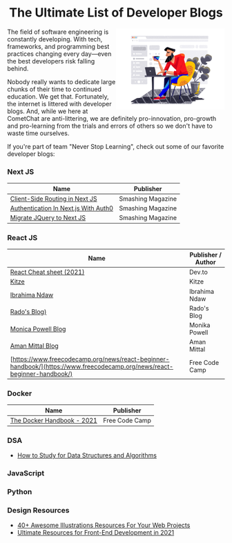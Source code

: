 
<h1 align="center">The Ultimate List of Developer Blogs</h1>

<img src="https://github.com/Subhampreet/DEV-Blogs/blob/main/public/illustration_design_in_progress_tubik.png" width="50%" align="right" />

The field of software engineering is constantly developing. With tech, frameworks, and programming best practices changing every day—even the best developers risk falling behind. 

Nobody really wants to dedicate large chunks of their time to continued education. We get that. Fortunately, the internet is littered with developer blogs. And, while we here at CometChat are anti-littering, we are definitely pro-innovation, pro-growth and pro-learning from the trials and errors of others so we don't have to waste time ourselves.

If you're part of team "Never Stop Learning", check out some of our favorite developer blogs:


### Next JS 

| Name                                                                              | Publisher                                         | 
| --------------------------------------------------------------------------------- | ---------------------------------------------------------- | 
| [Client-Side Routing in Next JS](https://www.smashingmagazine.com/2021/06/client-side-routing-next-js/) | Smashing Magazine |
| [Authentication In Next.js With Auth0](https://www.smashingmagazine.com/2021/05/implement-authentication-nextjs-auth0/) | Smashing Magazine |
| [Migrate JQuery to Next JS](https://www.smashingmagazine.com/2021/07/migrate-jquery-nextjs/) | Smashing Magazine |



### React JS

| Name                                                                              | Publisher / Author                                         | 
| --------------------------------------------------------------------------------- | ---------------------------------------------------------- | 
| [React Cheat sheet (2021)](https://dev.to/ericchapman/react-cheat-sheet-updated-may-2021-1mcd) | Dev.to |
| [Kitze](https://kitze.io/) | Kitze |
| [Ibrahima Ndaw](https://www.ibrahima-ndaw.com/) | Ibrahima Ndaw |
| [Rado's Blog)](https://blog.rstankov.com/) | Rado's Blog |
| [Monica Powell Blog](https://aboutmonica.com/writing/) | Monika Powell |
| [Aman Mittal Blog](https://amanhimself.dev/blog/) | Aman Mittal |
| [https://www.freecodecamp.org/news/react-beginner-handbook/](https://www.freecodecamp.org/news/react-beginner-handbook/) | Free Code Camp |


### Docker

| Name                                                                              | Publisher                                         | 
| --------------------------------------------------------------------------------- | ---------------------------------------------------------- | 
| [The Docker Handbook - 2021](https://www-freecodecamp-org.cdn.ampproject.org/c/s/www.freecodecamp.org/news/the-docker-handbook/amp/) | Free Code Camp |


### DSA

- [How to Study for Data Structures and Algorithms](https://medium.com/swlh/how-to-study-for-data-structures-and-algorithms-interviews-at-faang-65043e00b5df)

### JavaScript

### Python


### Design Resources
- [40+ Awesome Illustrations Resources For Your Web Projects](https://dev.to/kiranrajvjd/40-awesome-illustrations-resources-for-your-web-projects-2fea)
- [Ultimate Resources for Front-End Development in 2021 ](https://dev.to/rahxuls/free-ultimate-resources-for-front-end-development-in-2021-giveaway-3838)





